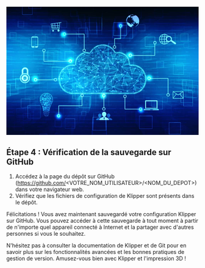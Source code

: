 ![image](https://github.com/Eloura74/Sauvegarde_Config/blob/main/Image/Installation.webp)

## Étape 4 : Vérification de la sauvegarde sur GitHub

1. Accédez à la page du dépôt sur GitHub (https://github.com/<VOTRE_NOM_UTILISATEUR>/<NOM_DU_DEPOT>) dans votre navigateur web.
2. Vérifiez que les fichiers de configuration de Klipper sont présents dans le dépôt.

Félicitations ! Vous avez maintenant sauvegardé votre configuration Klipper sur GitHub. Vous pouvez accéder à cette sauvegarde à tout moment à partir de n'importe quel appareil connecté à Internet et la partager avec d'autres personnes si vous le souhaitez.

N'hésitez pas à consulter la documentation de Klipper et de Git pour en savoir plus sur les fonctionnalités avancées et les bonnes pratiques de gestion de version. Amusez-vous bien avec Klipper et l'impression 3D !
